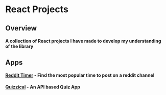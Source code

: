 # React Projects

## Overview

#### A collection of React projects I have made to develop my understanding of the library

## Apps

#### [Reddit Timer](https://github.com/martinlrmr/react-projects/tree/main/reddit-timer) - Find the most popular time to post on a reddit channel

#### [Quizzical](https://github.com/martinlrmr/react-projects/tree/main/quizzical) - An API based Quiz App
